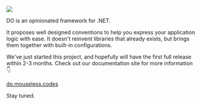 ![](https://do.mouseless.codes/logo-readme.png)

DO is an opinionated framework for .NET.

It proposes well designed conventions to help you express your application
logic with ease. It doesn't reinvent libraries that already exists, but brings
them together with built-in configurations.

We've just started this project, and hopefully will have the first full release
within 2-3 months. Check out our documentation site for more information
:point_down:

[do.mouseless.codes](https://do.mouseless.codes)

Stay tuned.
